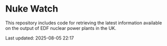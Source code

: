 # Nuke Watch

This repository includes code for retrieving the latest information available on the output of EDF nuclear power plants in the UK.

Last updated: 2025-08-05 22:17
